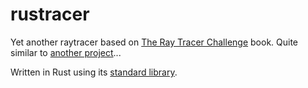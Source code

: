 # rustracer
Yet another raytracer based on [The Ray Tracer Challenge](http://www.raytracerchallenge.com/) book. Quite similar to [another project](https://github.com/tabvaranjr/raytracer)...

Written in Rust using its [standard library](https://doc.rust-lang.org/std/).

